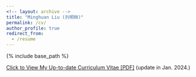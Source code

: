 ```yaml
---
<!-- layout: archive -->
title: "Minghuan Liu (刘明桓)"
permalink: /cv/
author_profile: true
redirect_from:
  - /resume
---
```


{% include base_path %}

[Click to View My Up-to-date Curriculum Vitae [PDF]](http://ericonaldo.github.io/files/minghuanliu_cv.pdf) (update in Jan. 2024.)

<!-- <embed src="http://ericonaldo.github.io/files/mhliu_cv.pdf" width="650" height="1800" type='application/pdf'> -->

